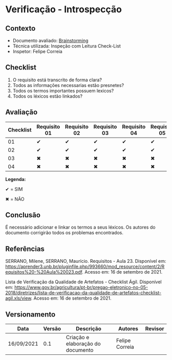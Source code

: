 # Verificação - Introspecção

## Contexto
* Documento avaliado: <a href="https://requisitos-de-software.github.io/2021.1-MetroDF/Elicitacao/introspeccao/">Brainstorming</a>
* Técnica utilizada: Inspeção com Leitura Check-List
* Inspetor: Felipe Correia

## Checklist

01. O requisito está transcrito de forma clara?
02. Todos as informações necessarias estão presnetes?
04. Todos os termos importantes possuem lexicos?
03. Todos os léxicos estão linkados?


## Avaliação


|  Checklist | Requisito 01 | Requisito 02 | Requisito 03 | Requisito 04 | Requisito 05 |  Requisito 06 | Requisito 07 | Requisito 08 | Requisito 09 | Requisito 10 |    
| ---------- | ----------   | ----------   | ----------   | ----------   | ----------   | ----------    | ----------   | ----------   | ----------   | ----------   |
|     01     |     ✔        |     ✔        |     ✔        |     ✔        |     ✔        |      ✔        |     ✔        |     ✔        |     ✔        |     ✔        |
|     02     |     ✔        |     ✔        |     ✔        |     ✔        |     ✔        |      ✔        |     ✔        |     ✔        |     ✔        |     ✔        | 
|     03     |     ✖        |     ✖        |     ✖        |     ✖        |     ✖        |      ✖        |     ✖        |     ✖        |     ✖        |     ✖        |
|     04     |     ✖        |     ✖        |     ✖        |     ✖        |     ✖        |      ✖        |     ✖        |     ✖        |     ✖        |     ✖        |      

**Legenda:**

✔ = SIM 

✖ = NÃO

## Conclusão
É necessário adicionar e linkar os termos a seus léxicos. Os autores do documento corrigirão todos os problemas encontrados.


## Referências

SERRANO, Milene, SERRANO, Maurício. Requisitos - Aula 23. Disponível em: <https://aprender3.unb.br/pluginfile.php/993660/mod_resource/content/2/Requisitos%20-%20Aula%20023.pdf>. Acesso em: 16 de setembro de 2021.

Lista de Verificação da Qualidade de Artefatos - Checklist Ágil. Disponível em: <https://www.gov.br/agricultura/pt-br/pregao-eletronico-no-05-2018/diretrizes/lista-de-verificacao-da-qualidade-de-artefatos-checklist-agil.xls/view>.  Acesso em: 16 de setembro de 2021.

## Versionamento

| Data       | Versão | Descrição                                       | Autores          | Revisor          |
| ---------- | ------ | ---------------------------------------------   | ---------------- | ---------------- |
| 16/09/2021 |  0.1   | Criação e elaboração do documento               | Felipe Correia   |                  |
